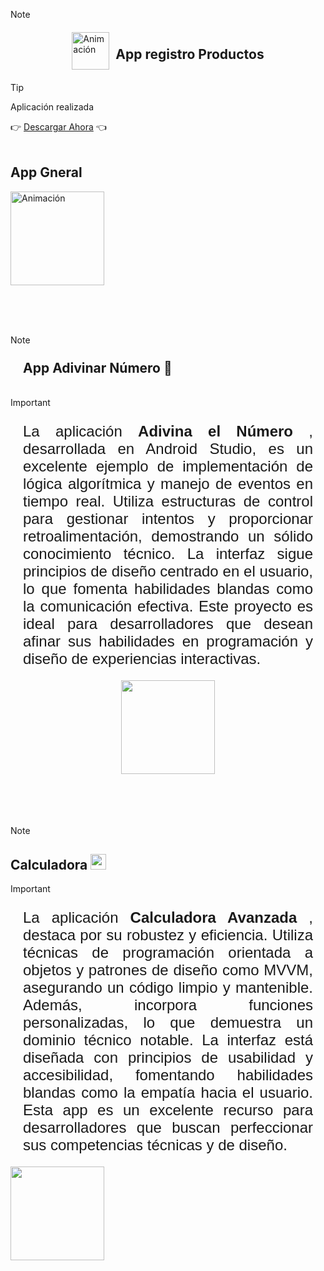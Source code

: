 
>[!NOTE]
> <div style="display: flex; align-items: center; justify-content: center;"> 
> <img src="https://github.com/user-attachments/assets/b37e5a1a-cbe4-4991-bf5d-ace902a5da9d"  alt="Animación" width="60" /> <h2 style="margin-left: 10px;"> App registro
> Productos </h2></div>

>[!TIP]
><p>Aplicación realizada </p>
>👉 <a href="">  Descargar Ahora</a> 👈 
<br>
<h2>App Gneral</h2>
 <img src="https://github.com/user-attachments/assets/58c7e182-10a0-4845-afda-970b46fc72ad" alt="Animación" width="150" />

<br><br><br>

>[!NOTE]
><h2 style= "padding: 10px; margin: 10px;">App Adivinar Número 📱</h2>

<img src="" alt="">


>[!IMPORTANT]
> <p style="text-align: justify; margin: 10px; padding: 10px; font-size: 1.5rem; font-family: 'Gill Sans', 'Gill Sans MT', Calibri, 'Trebuchet MS', sans-serif;">La aplicación <strong>Adivina el Número</strong> , desarrollada en Android Studio, es un excelente ejemplo de implementación de lógica algorítmica y manejo de eventos en tiempo real. Utiliza estructuras de control para gestionar intentos y proporcionar retroalimentación, demostrando un sólido conocimiento técnico. La interfaz sigue principios de diseño centrado en el usuario, lo que fomenta habilidades blandas como la comunicación efectiva. Este proyecto es ideal para desarrolladores que desean afinar sus habilidades en programación y diseño de experiencias interactivas.</p>
 <div style="display: flex; justify-content: center; gap: 1rem; width: 90%; margin: 0 auto;">
    <img src="https://github.com/DarwinChamba/AplicacionesEnClase/blob/master/app/src/main/res/drawable/WhatsApp%20Image%202024-12-05%20at%202.16.31%20PM.jpeg?raw=true" width="150" >
 
</div>
<br><br><br><br>

>[!NOTE]
><h2 >Calculadora  <img src="https://github.com/DarwinChamba/AplicacionesEnClase/blob/master/imagenes/img_calculadora.png?raw=true" width=25> </h2>

>[!IMPORTANT]
> <p style="text-align: justify; margin: 10px; padding: 10px; font-size: 1.5rem; font-family: 'Gill Sans', 'Gill Sans MT', Calibri, 'Trebuchet MS', sans-serif;">La aplicación <strong>Calculadora Avanzada</strong> , destaca por su robustez y eficiencia. Utiliza técnicas de programación orientada a objetos y patrones de diseño como MVVM, asegurando un código limpio y mantenible. Además, incorpora  funciones personalizadas, lo que demuestra un dominio técnico notable. La interfaz está diseñada con principios de usabilidad y accesibilidad, fomentando habilidades blandas como la empatía hacia el usuario. Esta app es un excelente recurso para desarrolladores que buscan perfeccionar sus competencias técnicas y de diseño.</p>

<img src="https://github.com/DarwinChamba/AplicacionesEnClase/blob/master/app/src/main/res/drawable/img_calculadora_app.jpeg?raw=true" alt="" width=150>
